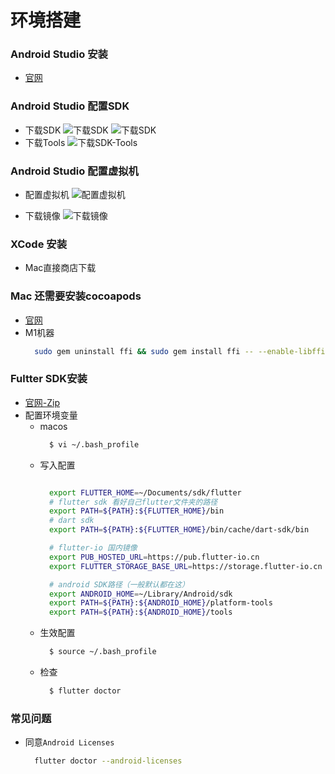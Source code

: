 # 环境搭建

### Android Studio 安装
  - [官网](https://developer.android.com/studio/install?hl=zh-cn)

### Android Studio 配置SDK
  - 下载SDK
    ![下载SDK](/blog/images/knowledge-flutter/a-sdk.png)
    ![下载SDK](/blog/images/knowledge-flutter/a-sdk-1.png)
  - 下载Tools
    ![下载SDK-Tools](/blog/images/knowledge-flutter/a-sdk-tool.png)
### Android Studio 配置虚拟机
  - 配置虚拟机
    ![配置虚拟机](/blog/images/knowledge-flutter/a-vdm.png)
    
  - 下载镜像
    ![下载镜像](/blog/images/knowledge-flutter/s-vdm-xl.png)

### XCode 安装
  - Mac直接商店下载

### Mac 还需要安装cocoapods
  - [官网](https://cocoapods.org)
  - M1机器
    ```sh
      sudo gem uninstall ffi && sudo gem install ffi -- --enable-libffi-alloc
    ```

### Fultter SDK安装
  - [官网-Zip](https://docs.flutter.dev/development/tools/sdk/releases?tab=macos)
  - 配置环境变量
    - macos
      ```sh
        $ vi ~/.bash_profile
      ```
    - 写入配置
      ```sh

        export FLUTTER_HOME=~/Documents/sdk/flutter
        # flutter sdk 看好自己flutter文件夹的路径
        export PATH=${PATH}:${FLUTTER_HOME}/bin
        # dart sdk
        export PATH=${PATH}:${FLUTTER_HOME}/bin/cache/dart-sdk/bin

        # flutter-io 国内镜像
        export PUB_HOSTED_URL=https://pub.flutter-io.cn
        export FLUTTER_STORAGE_BASE_URL=https://storage.flutter-io.cn

        # android SDK路径（一般默认都在这）
        export ANDROID_HOME=~/Library/Android/sdk
        export PATH=${PATH}:${ANDROID_HOME}/platform-tools
        export PATH=${PATH}:${ANDROID_HOME}/tools
      ```
    - 生效配置
      ```sh
        $ source ~/.bash_profile
      ```
    - 检查
      ```sh
        $ flutter doctor
      ```

### 常见问题
  - 同意`Android Licenses`
    ```sh
      flutter doctor --android-licenses
    ```
